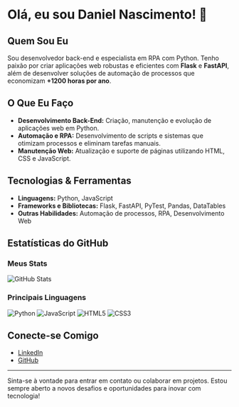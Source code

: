 # Olá, eu sou Daniel Nascimento! 👋

## Quem Sou Eu

Sou desenvolvedor back-end e especialista em RPA com Python. Tenho paixão por criar aplicações web robustas e eficientes com **Flask** e **FastAPI**, além de desenvolver soluções de automação de processos que economizam **+1200 horas por ano**.

## O Que Eu Faço

- **Desenvolvimento Back-End:** Criação, manutenção e evolução de aplicações web em Python.
- **Automação e RPA:** Desenvolvimento de scripts e sistemas que otimizam processos e eliminam tarefas manuais.
- **Manutenção Web:** Atualização e suporte de páginas utilizando HTML, CSS e JavaScript.

## Tecnologias & Ferramentas

- **Linguagens:** Python, JavaScript
- **Frameworks e Bibliotecas:** Flask, FastAPI, PyTest, Pandas, DataTables
- **Outras Habilidades:** Automação de processos, RPA, Desenvolvimento Web

## Estatísticas do GitHub

### Meus Stats
![GitHub Stats](https://github-readme-stats.vercel.app/api?username=JovemDaniel&show_icons=true&theme=radical)

### Principais Linguagens
![Python](https://img.shields.io/badge/Python-3776AB?style=for-the-badge&logo=python&logoColor=white)
![JavaScript](https://img.shields.io/badge/JavaScript-323330?style=for-the-badge&logo=javascript&logoColor=F7DF1E)
![HTML5](https://img.shields.io/badge/HTML5-E34F26?style=for-the-badge&logo=html5&logoColor=white)
![CSS3](https://img.shields.io/badge/CSS3-1572B6?style=for-the-badge&logo=css3&logoColor=white)



## Conecte-se Comigo

- [LinkedIn](https://www.linkedin.com/in/danieloliveirain/)
- [GitHub](https://github.com/JovemDaniel)

---

Sinta-se à vontade para entrar em contato ou colaborar em projetos. Estou sempre aberto a novos desafios e oportunidades para inovar com tecnologia!
